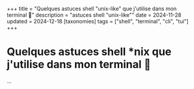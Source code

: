 +++
title = "Quelques astuces shell \"unix-like\" que j'utilise dans mon terminal 🧙"
description = "astuces shell \"unix-like\""
date = 2024-11-28
updated = 2024-12-18
[taxonomies]
tags = ["shell", "terminal", "cli", "tui"]
+++
# Quelques astuces shell *nix que j'utilise dans mon terminal 🧙

...

